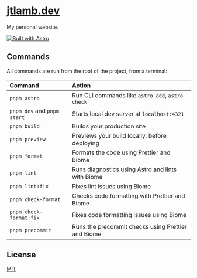 # [jtlamb.dev](https://jtlamb-dev.vercel.app/)

My personal website.

[![Built with Astro](https://astro.badg.es/v2/built-with-astro/small.svg)](https://astro.build)

## Commands

All commands are run from the root of the project, from a terminal:

| Command                     | Action                                             |
| :-------------------------- | :------------------------------------------------- |
| `pnpm astro`                | Run CLI commands like `astro add`, `astro check`   |
| `pnpm dev` and `pnpm start` | Starts local dev server at `localhost:4321`        |
| `pnpm build`                | Builds your production site                        |
| `pnpm preview`              | Previews your build locally, before deploying      |
| `pnpm format`               | Formats the code using Prettier and Biome          |
| `pnpm lint`                 | Runs diagnostics using Astro and lints with Biome  |
| `pnpm lint:fix`             | Fixes lint issues using Biome                      |
| `pnpm check-format`         | Checks code formatting with Prettier and Biome     |
| `pnpm check-format:fix`     | Fixes code formatting issues using Biome           |
| `pnpm precommit`            | Runs the precommit checks using Prettier and Biome |

## License

[MIT](https://choosealicense.com/licenses/mit/)
